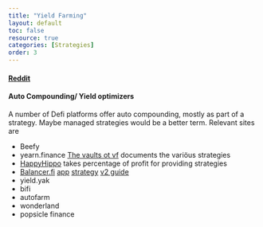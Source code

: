 ```yaml
---
title: "Yield Farming"
layout: default
toc: false
resource: true
categories: [Strategies]
order: 3
---
```

#### [Reddit](https://www.reddit.com/r/CryptoCurrency/comments/n0yng2/defi_explained_yield_farming/)

#### Auto Compounding/ Yield optimizers
A number of Defi platforms offer auto compounding, mostly as part of a strategy. Maybe managed strategies would be a better term. Relevant sites are
* Beefy
* yearn.finance [The  vaults ot vf](https://vaults.yearn.finance/) documents the variöus strategies
* [HappyHippo](https://happyhippo.farm) takes percentage of profit for providing strategies
* [Balancer.fi](https://balancer.fi/) [app](https://app.balancer.fi/) [strategy](https://newsletter.banklesshq.com/p/how-to-make-bank-with-balancer-liquidity) [v2 guide](https://newsletter.banklesshq.com/p/how-to-use-balancer-v2)
 * yield.yak
 * bifi
 * autofarm
 * wonderland
 * popsicle finance
 
